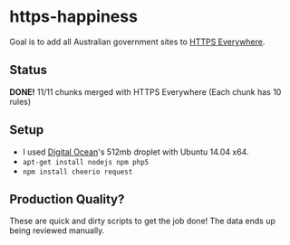 https-happiness
===============

Goal is to add all Australian government sites to [HTTPS Everywhere](https://www.eff.org/https-everywhere).

Status
-------

**DONE!**
11/11 chunks merged with HTTPS Everywhere (Each chunk has 10 rules)

Setup
--------

* I used [Digital Ocean](https://www.digitalocean.com/?refcode=2f68bde48289)'s 512mb droplet with Ubuntu 14.04 x64.
* `apt-get install nodejs npm php5`
* `npm install cheerio request`

Production Quality?
-------------------
These are quick and dirty scripts to get the job done! The data ends up being reviewed manually.